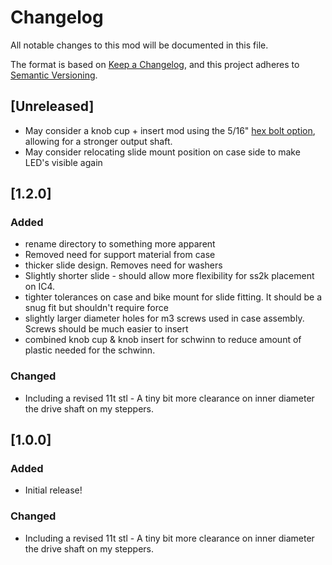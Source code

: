 # Changelog
All notable changes to this mod will be documented in this file.

The format is based on [Keep a Changelog](https://keepachangelog.com/en/1.0.0/),
and this project adheres to [Semantic Versioning](https://semver.org/spec/v2.0.0.html).

## [Unreleased]
- May consider a knob cup + insert mod using the 5/16" [hex bolt option](https://github.com/doudar/SmartSpin2k/tree/develop/Hardware/KnobCups), allowing for a stronger output shaft.
- May consider relocating slide mount position on case side to make LED's visible again


## [1.2.0]
### Added
- rename directory to something more apparent
- Removed need for support material from case
- thicker slide design.  Removes need for washers
- Slightly shorter slide - should allow more flexibility for ss2k placement on IC4.
- tighter tolerances on case and bike mount for slide fitting.  It should be a snug fit but shouldn't require force
- slightly larger diameter holes for m3 screws used in case assembly.  Screws should be much easier to insert
- combined knob cup & knob insert for schwinn to reduce amount of plastic needed for the schwinn.  

### Changed
- Including a revised 11t stl - A tiny bit more clearance on inner diameter the drive shaft on my steppers.

## [1.0.0]
### Added
- Initial release!

### Changed
- Including a revised 11t stl - A tiny bit more clearance on inner diameter the drive shaft on my steppers.